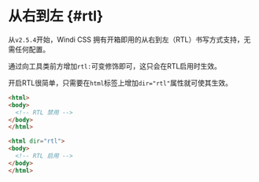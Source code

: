 # 从右到左 {#rtl}

从`v2.5.4`开始，Windi CSS 拥有开箱即用的从右到左（RTL）书写方式支持，无需任何配置。

通过向工具类前方增加`rtl:`可变修饰即可，这只会在RTL启用时生效。

<!-- With the following example, the `Preview` text will be `text-right` and `text-red-400` on the RTL. Try play with it: -->

<!-- <InlinePlayground :input="'text-green-400 rtl:(text-right text-red-400)'" :showCSS="true" :showPreview="true" /> -->

开启RTL很简单，只需要在`html`标签上增加`dir="rtl"`属性就可使其生效。

```html
<html>
<body>
  <!-- RTL 禁用 -->
</body>
</html>

<html dir="rtl">
<body>
  <!-- RTL 启用 -->
</body>
</html>
```

